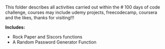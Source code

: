 This folder describes all activities carried out within the # 100 days of code challenge, courses may include udemy projects, freecodecamp, coursera and the likes, thanks for visiting!!!

__Includes:__

* Rock Paper and Siscors functions
* A Random Password Generator Function

